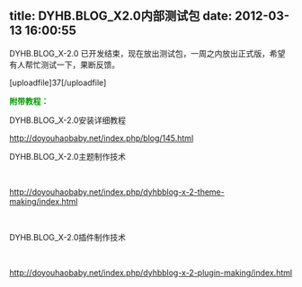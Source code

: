 title: DYHB.BLOG_X2.0内部测试包
date: 2012-03-13 16:00:55
---

<p>
	DYHB.BLOG_X-2.0 已开发结束，现在放出测试包，一周之内放出正式版，希望有人帮忙测试一下，果断反馈。
</p>
<p>
	[uploadfile]37[/uploadfile]
</p>
<p>
	<strong><span style="color:#009900;">附带教程：</span></strong> 
</p>
<p>
	DYHB.BLOG_X-2.0安装详细教程
</p>
<p>
	<a href="http://doyouhaobaby.net/index.php/blog/145.html">http://doyouhaobaby.net/index.php/blog/145.html</a>
</p>
<p>
	DYHB.BLOG_X-2.0主题制作技术
</p>
<p>
	<br />
</p>
<p>
	<a href="http://doyouhaobaby.net/index.php/dyhbblog-x-2-theme-making/index.html">http://doyouhaobaby.net/index.php/dyhbblog-x-2-theme-making/index.html</a>
</p>
<p>
	<br />
</p>
<p>
	DYHB.BLOG_X-2.0插件制作技术
</p>
<p>
	<br />
</p>
<p>
	<p>
		<a href="http://doyouhaobaby.net/index.php/dyhbblog-x-2-plugin-making/index.html" target="_blank">http://doyouhaobaby.net/index.php/dyhbblog-x-2-plugin-making/index.html</a>
	</p>
</p>